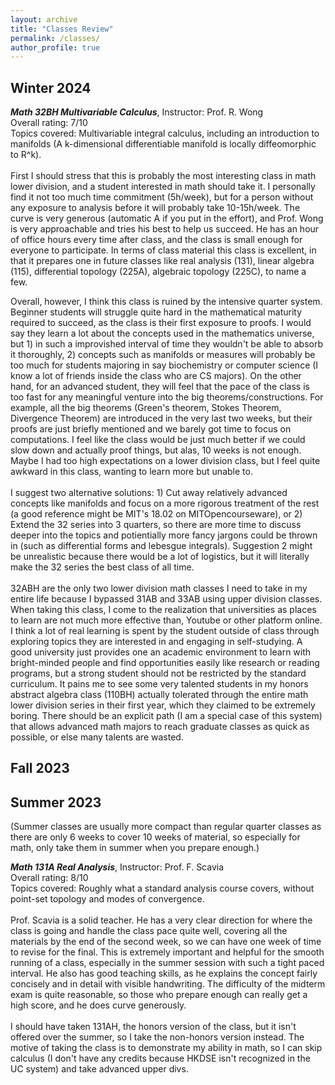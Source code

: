```yaml
---
layout: archive
title: "Classes Review"
permalink: /classes/
author_profile: true
---
```

Winter 2024
------
***Math 32BH Multivariable Calculus***, Instructor: Prof. R. Wong <br>
Overall rating: 7/10 <br>
Topics covered: Multivariable integral calculus, including an introduction to manifolds (A k-dimensional differentiable manifold is locally diffeomorphic to R^k).
<br>
<br>
First I should stress that this is probably the most interesting class in math lower division, and a student interested in math should take it. I personally find it not too much time commitment (5h/week), but for a person without any exposure to analysis before it will probably take 10-15h/week. The curve is very generous (automatic A if you put in the effort), and Prof. Wong is very approachable and tries his best to help us succeed. He has an hour of office hours every time after class, and the class is small enough for everyone to participate. In terms of class material this class is excellent, in that it prepares one in future classes like real analysis (131), linear algebra (115), differential topology (225A), algebraic topology (225C), to name a few. <br>

Overall, however, I think this class is ruined by the intensive quarter system. Beginner students will struggle quite hard in the mathematical maturity required to succeed, as the class is their first exposure to proofs. I would say they learn a lot about the concepts used in the mathematics universe, but 1) in such a improvished interval of time they wouldn't be able to absorb it thoroughly, 2) concepts such as manifolds or measures will probably be too much for students majoring in say biochemistry or computer science (I know a lot of friends inside the class who are CS majors). On the other hand, for an advanced student, they will feel that the pace of the class is too fast for any meaningful venture into the big theorems/constructions. For example, all the big theorems (Green's theorem, Stokes Theorem, Divergence Theorem) are introduced in the very last two weeks, but their proofs are just briefly mentioned and we barely got time to focus on computations. I feel like the class would be just much better if we could slow down and actually proof things, but alas, 10 weeks is not enough. Maybe I had too high expectations on a lower division class, but I feel quite awkward in this class, wanting to learn more but unable to. 
<br>
<br>
I suggest two alternative solutions: 1) Cut away relatively advanced concepts like manifolds and focus on a more rigorous treatment of the rest (a good reference might be MIT's 18.02 on MITOpencourseware), or 2) Extend the 32 series into 3 quarters, so there are more time to discuss deeper into the topics and potientially more fancy jargons could be thrown in (such as differential forms and lebesgue integrals). Suggestion 2 might be unrealistic because there would be a lot of logistics, but it will literally make the 32 series the best class of all time.
<br>
<br>
32ABH are the only two lower division math classes I need to take in my entire life because I bypassed 31AB and 33AB using upper division classes. When taking this class, I come to the realization that universities as places to learn are not much more effective than, Youtube or other platform online. I think a lot of real learning is spent by the student outside of class through exploring topics they are interested in and engaging in self-studying. A good university just provides one an academic environment to learn with bright-minded people and find opportunities easily like research or reading programs, but a strong student should not be restricted by the standard curriculum. It pains me to see some very talented students in my honors abstract algebra class (110BH) actually tolerated through the entire math lower division series in their first year, which they claimed to be extremely boring. There should be an explicit path (I am a special case of this system) that allows advanced math majors to reach graduate classes as quick as possible, or else many talents are wasted.

Fall 2023
------

Summer 2023 
------
(Summer classes are usually more compact than regular quarter classes as there are only 6 weeks to cover 10 weeks of material, so especially for math, only take them in summer when you prepare enough.)

***Math 131A Real Analysis***, Instructor: Prof. F. Scavia <br>
Overall rating: 8/10 <br>
Topics covered: Roughly what a standard analysis course covers, without point-set topology and modes of convergence. 
<br>
<br>
Prof. Scavia is a solid teacher. He has a very clear direction for where the class is going and handle the class pace quite well, covering all the materials by the end of the second week, so we can have one week of time to revise for the final. This is extremely important and helpful for the smooth running of a class, especially in the summer session with such a tight paced interval. He also has good teaching skills, as he explains the concept fairly concisely and in detail with visible handwriting. The difficulty of the midterm exam is quite reasonable, so those who prepare enough can really get a high score, and he does curve generously. 
<br>
<br>
I should have taken 131AH, the honors version of the class, but it isn't offered over the summer, so I take the non-honors version instead. The motive of taking the class is to demonstrate my ability in math, so I can skip calculus (I don't have any credits because HKDSE isn't recognized in the UC system) and take advanced upper divs.
